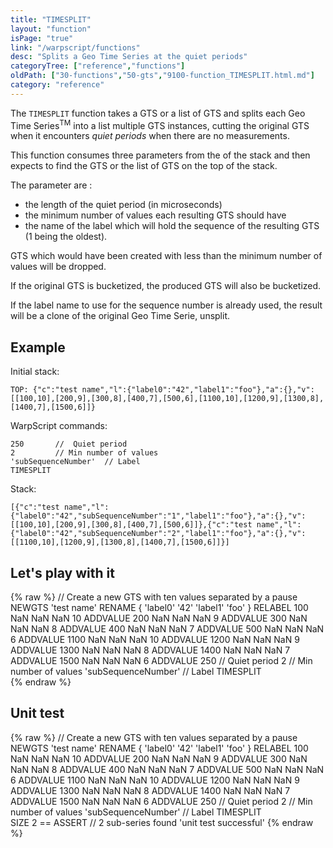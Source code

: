 ```yaml
---
title: "TIMESPLIT"
layout: "function"
isPage: "true"
link: "/warpscript/functions"
desc: "Splits a Geo Time Series at the quiet periods"
categoryTree: ["reference","functions"]
oldPath: ["30-functions","50-gts","9100-function_TIMESPLIT.html.md"]
category: "reference"
---
```

 

The `TIMESPLIT` function takes a GTS or a list of GTS and splits each Geo Time Series<sup>TM</sup> into a list multiple GTS instances, cutting the original GTS when it encounters *quiet periods* when there are no measurements.

This function consumes three parameters from the of the stack and then expects to find the GTS or the list of GTS  on the top of the stack.

The parameter are :

- the length of the quiet period (in microseconds)
- the minimum number of values each resulting GTS should have
- the name of the label which will hold the sequence of the resulting GTS (1 being the oldest). 

GTS which would have been created with less than the minimum number of values will be dropped.

If the original GTS is bucketized, the produced GTS will also be bucketized.

If the label name to use for the sequence number is already used, the result will be a clone of the original Geo Time Serie, unsplit.

## Example ##

Initial stack:

    TOP: {"c":"test name","l":{"label0":"42","label1":"foo"},"a":{},"v":[[100,10],[200,9],[300,8],[400,7],[500,6],[1100,10],[1200,9],[1300,8],[1400,7],[1500,6]]}


WarpScript commands:


    250       //  Quiet period
    2         // Min number of values
    'subSequenceNumber'  // Label
    TIMESPLIT

Stack: 

    [{"c":"test name","l":{"label0":"42","subSequenceNumber":"1","label1":"foo"},"a":{},"v":[[100,10],[200,9],[300,8],[400,7],[500,6]]},{"c":"test name","l":{"label0":"42","subSequenceNumber":"2","label1":"foo"},"a":{},"v":[[1100,10],[1200,9],[1300,8],[1400,7],[1500,6]]}]

## Let's play with it ##

{% raw %}
<warp10-warpscript-widget backend="{{backend}}"  exec-endpoint="{{execEndpoint}}">// Create a new GTS with ten values separated by a pause 
NEWGTS 
'test name'
RENAME
{ 'label0' '42' 'label1' 'foo' }
RELABEL
100  NaN NaN NaN 10 ADDVALUE
200  NaN NaN NaN  9 ADDVALUE
300  NaN NaN NaN  8 ADDVALUE
400  NaN NaN NaN  7 ADDVALUE
500  NaN NaN NaN  6 ADDVALUE
1100  NaN NaN NaN 10 ADDVALUE
1200  NaN NaN NaN  9 ADDVALUE
1300  NaN NaN NaN  8 ADDVALUE
1400  NaN NaN NaN  7 ADDVALUE
1500  NaN NaN NaN  6 ADDVALUE
250       //  Quiet period
2         // Min number of values
'subSequenceNumber'  // Label
TIMESPLIT      
</warp10-warpscript-widget>
{% endraw %}    


## Unit test ##

{% raw %}
<warp10-warpscript-widget backend="{{backend}}"  exec-endpoint="{{execEndpoint}}">// Create a new GTS with ten values separated by a pause 
NEWGTS 
'test name'
RENAME
{ 'label0' '42' 'label1' 'foo' }
RELABEL
100  NaN NaN NaN 10 ADDVALUE
200  NaN NaN NaN  9 ADDVALUE
300  NaN NaN NaN  8 ADDVALUE
400  NaN NaN NaN  7 ADDVALUE
500  NaN NaN NaN  6 ADDVALUE
1100  NaN NaN NaN 10 ADDVALUE
1200  NaN NaN NaN  9 ADDVALUE
1300  NaN NaN NaN  8 ADDVALUE
1400  NaN NaN NaN  7 ADDVALUE
1500  NaN NaN NaN  6 ADDVALUE
250       //  Quiet period
2         // Min number of values
'subSequenceNumber'  // Label
TIMESPLIT      
SIZE 2 == ASSERT      // 2 sub-series found
'unit test successful'
</warp10-warpscript-widget>
{% endraw %}        
